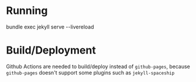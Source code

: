 # Running
bundle exec jekyll serve --livereload

# Build/Deployment
Github Actions are needed to build/deploy instead of `github-pages`, because `github-pages` doesn't support some plugins such as `jekyll-spaceship`